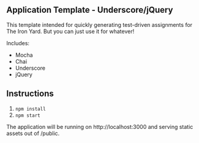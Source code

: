 ## Application Template - Underscore/jQuery

This template intended for quickly generating test-driven assignments for The Iron Yard. But you can just use it for whatever!

Includes:

* Mocha
* Chai
* Underscore
* jQuery

## Instructions

1. `npm install`
2. `npm start`

The application will be running on http://localhost:3000 and serving static assets out of /public.